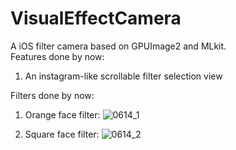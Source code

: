 # VisualEffectCamera
A iOS filter camera based on GPUImage2 and MLkit.  
Features done by now:  
1. An instagram-like scrollable filter selection view

Filters done by now:  
1. Orange face filter:
![0614_1](https://user-images.githubusercontent.com/43910340/173613072-c583b169-08d3-427d-abad-8fe816575d95.jpg)
  
2. Square face filter:
![0614_2](https://user-images.githubusercontent.com/43910340/173613246-95bd12ce-4747-4ed1-aaf4-d3a9f26a0815.jpg)
